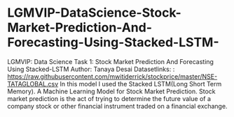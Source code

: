 # LGMVIP-DataScience-Stock-Market-Prediction-And-Forecasting-Using-Stacked-LSTM-
LGMVIP: Data Science Task 1: Stock Market Prediction And Forecasting Using Stacked-LSTM 
<l>Author: Tanaya Desai</l>
Datasetlinks: : https://raw.githubusercontent.com/mwitiderrick/stockprice/master/NSE-TATAGLOBAL.csv
In this model I used the Stacked LSTM(Long Short Term Memory). A Machine Learning Model for Stock Market Prediction. Stock market prediction is the act of trying to determine the future value of a company stock or other financial instrument traded on a financial exchange.
